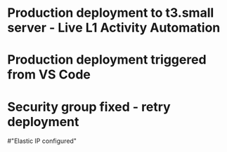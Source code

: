 # Production deployment to t3.small server - Live L1 Activity Automation
# Production deployment triggered from VS Code
# Security group fixed - retry deployment
#"Elastic IP configured"
